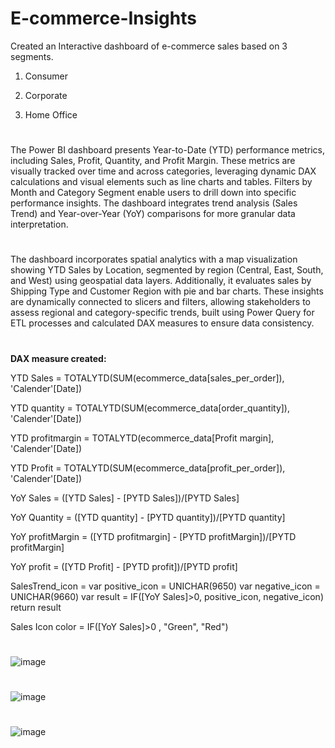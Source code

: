 # E-commerce-Insights

Created an Interactive dashboard of e-commerce sales based on 3 segments.

1. Consumer

2. Corporate

3.  Home Office

#  

The Power BI dashboard presents Year-to-Date (YTD) performance metrics, including Sales, Profit, Quantity, and Profit Margin. These metrics are visually tracked over time and across categories, leveraging dynamic DAX calculations and visual elements such as line charts and tables. Filters by Month and Category Segment enable users to drill down into specific performance insights. The dashboard integrates trend analysis (Sales Trend) and Year-over-Year (YoY) comparisons for more granular data interpretation.

#  

The dashboard incorporates spatial analytics with a map visualization showing YTD Sales by Location, segmented by region (Central, East, South, and West) using geospatial data layers. Additionally, it evaluates sales by Shipping Type and Customer Region with pie and bar charts. These insights are dynamically connected to slicers and filters, allowing stakeholders to assess regional and category-specific trends, built using Power Query for ETL processes and calculated DAX measures to ensure data consistency.

#  

**DAX measure created:** 

YTD Sales = TOTALYTD(SUM(ecommerce_data[sales_per_order]), 'Calender'[Date])

YTD quantity = TOTALYTD(SUM(ecommerce_data[order_quantity]), 'Calender'[Date])

YTD profitmargin = TOTALYTD(ecommerce_data[Profit margin], 'Calender'[Date])

YTD Profit = TOTALYTD(SUM(ecommerce_data[profit_per_order]), 'Calender'[Date])

YoY Sales = ([YTD Sales] - [PYTD Sales])/[PYTD Sales]

YoY Quantity = ([YTD quantity] - [PYTD quantity])/[PYTD quantity]

YoY profitMargin = ([YTD profitmargin] - [PYTD profitMargin])/[PYTD profitMargin]

YoY profit = ([YTD Profit] - [PYTD profit])/[PYTD profit]

SalesTrend_icon = var positive_icon = UNICHAR(9650)
                var negative_icon = UNICHAR(9660)
                var result = IF([YoY Sales]>0, positive_icon, negative_icon)
                return result

Sales Icon color = IF([YoY Sales]>0 , "Green", "Red") 

#  

![image](https://github.com/user-attachments/assets/d33a5109-8486-43d1-9fd8-4ed77b7a2b0b)

#  

![image](https://github.com/user-attachments/assets/f03121b0-44ee-42be-9d7a-bf4e7e669679)


#  
![image](https://github.com/user-attachments/assets/d5233c19-3b77-4567-9562-5b0ef81462b4)
